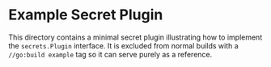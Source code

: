 # Example Secret Plugin

This directory contains a minimal secret plugin illustrating how to implement
the `secrets.Plugin` interface. It is excluded from normal builds with a
`//go:build example` tag so it can serve purely as a reference.
